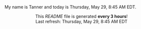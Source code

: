 My name is Tanner and today is Thursday, May 29, 8:45 AM EDT.

<p align="center">This <i>README</i> file is generated <b>every 3 hours</b>!</br>Last refresh: Thursday, May 29, 8:45 AM EDT<br /></p>
